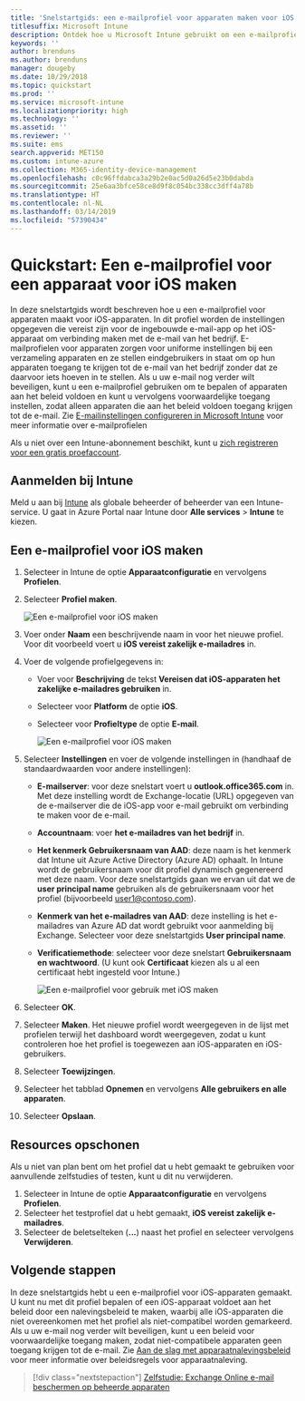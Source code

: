 ```yaml
---
title: 'Snelstartgids: een e-mailprofiel voor apparaten maken voor iOS'
titlesuffix: Microsoft Intune
description: Ontdek hoe u Microsoft Intune gebruikt om een e-mailprofiel voor apparaten te maken, zodat iOS-apparaten veilig verbinding kunnen maken met de e-mail van het bedrijf.
keywords: ''
author: brenduns
ms.author: brenduns
manager: dougeby
ms.date: 10/29/2018
ms.topic: quickstart
ms.prod: ''
ms.service: microsoft-intune
ms.localizationpriority: high
ms.technology: ''
ms.assetid: ''
ms.reviewer: ''
ms.suite: ems
search.appverid: MET150
ms.custom: intune-azure
ms.collection: M365-identity-device-management
ms.openlocfilehash: c0c96ffdabca3a29b2e0ac5d0a26d5e23b0dabda
ms.sourcegitcommit: 25e6aa3bfce58ce8d9f8c054bc338cc3dff4a78b
ms.translationtype: HT
ms.contentlocale: nl-NL
ms.lasthandoff: 03/14/2019
ms.locfileid: "57390434"
---
```

# <a name="quickstart-create-an-email-device-profile-for-ios"></a>Quickstart: Een e-mailprofiel voor een apparaat voor iOS maken

In deze snelstartgids wordt beschreven hoe u een e-mailprofiel voor apparaten maakt voor iOS-apparaten. In dit profiel worden de instellingen opgegeven die vereist zijn voor de ingebouwde e-mail-app op het iOS-apparaat om verbinding maken met de e-mail van het bedrijf. E-mailprofielen voor apparaten zorgen voor uniforme instellingen bij een verzameling apparaten en ze stellen eindgebruikers in staat om op hun apparaten toegang te krijgen tot de e-mail van het bedrijf zonder dat ze daarvoor iets hoeven in te stellen. Als u uw e-mail nog verder wilt beveiligen, kunt u een e-mailprofiel gebruiken om te bepalen of apparaten aan het beleid voldoen en kunt u vervolgens voorwaardelijke toegang instellen, zodat alleen apparaten die aan het beleid voldoen toegang krijgen tot de e-mail. Zie [E-mailinstellingen configureren in Microsoft Intune](email-settings-configure.md) voor meer informatie over e-mailprofielen

Als u niet over een Intune-abonnement beschikt, kunt u [zich registreren voor een gratis proefaccount](free-trial-sign-up.md).

## <a name="sign-in-to-intune"></a>Aanmelden bij Intune

Meld u aan bij [Intune](https://aka.ms/intuneportal) als globale beheerder of beheerder van een Intune-service. U gaat in Azure Portal naar Intune door **Alle services** > **Intune** te kiezen.

## <a name="create-an-ios-email-profile"></a>Een e-mailprofiel voor iOS maken
1. Selecteer in Intune de optie **Apparaatconfiguratie** en vervolgens **Profielen**.
2. Selecteer **Profiel maken**.
   
   ![Een e-mailprofiel voor iOS maken](media/quickstart-email-profile/ios-create-profile.png)

3. Voer onder **Naam** een beschrijvende naam in voor het nieuwe profiel. Voor dit voorbeeld voert u **iOS vereist zakelijk e-mailadres** in.
4. Voer de volgende profielgegevens in:
   - Voer voor **Beschrijving** de tekst **Vereisen dat iOS-apparaten het zakelijke e-mailadres gebruiken** in.
   - Selecteer voor **Platform** de optie **iOS**.
   - Selecteer voor **Profieltype** de optie **E-mail**.
    
     ![Een e-mailprofiel voor iOS maken](media/quickstart-email-profile/ios-email-profile-name.png)

5. Selecteer **Instellingen** en voer de volgende instellingen in (handhaaf de standaardwaarden voor andere instellingen):
   - **E-mailserver**: voor deze snelstart voert u **outlook.office365.com** in. Met deze instelling wordt de Exchange-locatie (URL) opgegeven van de e-mailserver die de iOS-app voor e-mail gebruikt om verbinding te maken voor de e-mail.
   - **Accountnaam**: voer **het e-mailadres van het bedrijf** in.
   - **Het kenmerk Gebruikersnaam van AAD**: deze naam is het kenmerk dat Intune uit Azure Active Directory (Azure AD) ophaalt. In Intune wordt de gebruikersnaam voor dit profiel dynamisch gegenereerd met deze naam. Voor deze snelstartgids gaan we ervan uit dat we de **user principal name** gebruiken als de gebruikersnaam voor het profiel (bijvoorbeeld user1@contoso.com).
   - **Kenmerk van het e-mailadres van AAD**: deze instelling is het e-mailadres van Azure AD dat wordt gebruikt voor aanmelding bij Exchange. Selecteer voor deze snelstartgids **User principal name**.
   - **Verificatiemethode**: selecteer voor deze snelstart **Gebruikersnaam en wachtwoord**. (U kunt ook **Certificaat** kiezen als u al een certificaat hebt ingesteld voor Intune.)
    
     ![Een e-mailprofiel voor gebruik met iOS maken](media/quickstart-email-profile/ios-email-profile.png)

6. Selecteer **OK**.
7. Selecteer **Maken**. Het nieuwe profiel wordt weergegeven in de lijst met profielen terwijl het dashboard wordt weergegeven, zodat u kunt controleren hoe het profiel is toegewezen aan iOS-apparaten en iOS-gebruikers.
8. Selecteer **Toewijzingen**.
9. Selecteer het tabblad **Opnemen** en vervolgens **Alle gebruikers en alle apparaten**. 
10. Selecteer **Opslaan**.

## <a name="clean-up-resources"></a>Resources opschonen
Als u niet van plan bent om het profiel dat u hebt gemaakt te gebruiken voor aanvullende zelfstudies of testen, kunt u dit nu verwijderen.
1. Selecteer in Intune de optie **Apparaatconfiguratie** en vervolgens **Profielen**.
2. Selecteer het testprofiel dat u hebt gemaakt, **iOS vereist zakelijk e-mailadres**.
3. Selecteer de beletselteken (**...**) naast het profiel en selecteer vervolgens **Verwijderen**.

## <a name="next-steps"></a>Volgende stappen

In deze snelstartgids hebt u een e-mailprofiel voor iOS-apparaten gemaakt. U kunt nu met dit profiel bepalen of een iOS-apparaat voldoet aan het beleid door een nalevingsbeleid te maken, waarbij alle iOS-apparaten die niet overeenkomen met het profiel als niet-compatibel worden gemarkeerd. Als u uw e-mail nog verder wilt beveiligen, kunt u een beleid voor voorwaardelijke toegang maken, zodat niet-compatibele apparaten geen toegang krijgen tot de e-mail. Zie [Aan de slag met apparaatnalevingsbeleid](device-compliance-get-started.md) voor meer informatie over beleidsregels voor apparaatnaleving.

> [!div class="nextstepaction"]
> [Zelfstudie: Exchange Online e-mail beschermen op beheerde apparaten](tutorial-protect-email-on-enrolled-devices.md)
